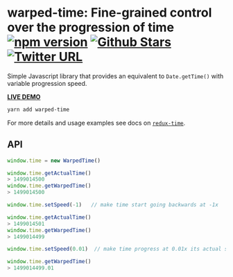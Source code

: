 # warped-time: Fine-grained control over the progression of time [![npm version](https://badge.fury.io/js/redux-time.svg)](https://badge.fury.io/js/warped-time)  [![Github Stars](https://img.shields.io/github/stars/Monadical-SAS/warped-time.svg)](https://github.com/Monadical-SAS/redux-time) [![Twitter URL](https://img.shields.io/twitter/url/http/shields.io.svg?style=social)](https://twitter.com/thesquashSH)

Simple Javascript library that provides an equivalent to `Date.getTime()` with variable progression speed.

**[LIVE DEMO](https://monadical-sas.github.io/redux-time/warped-time/examples/demo.html)**

```bash
yarn add warped-time
```

For more details and usage examples see docs on [`redux-time`](https://monadical-sas.github.io/redux-time/).

## API

```javascript
window.time = new WarpedTime()

window.time.getActualTime()
> 1499014500
window.time.getWarpedTime()
> 1499014500

window.time.setSpeed(-1)   // make time start going backwards at -1x

window.time.getActualTime()
> 1499014501
window.time.getWarpedTime()
> 1499014499

window.time.setSpeed(0.01)  // make time progress at 0.01x its actual speed

window.time.getWarpedTime()
> 1499014499.01
```
